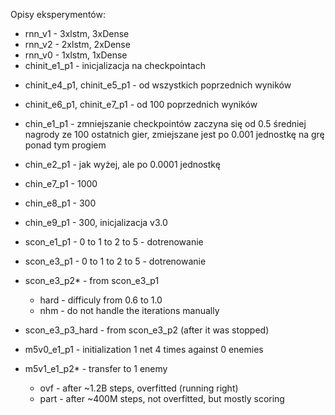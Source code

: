 Opisy eksperymentów:

- rnn_v1 - 3xlstm, 3xDense
- rnn_v2 - 2xlstm, 2xDense
- rnn_v0 - 1xlstm, 1xDense
- chinit_e1_p1 - inicjalizacja na checkpointach

* chinit_e4_p1, chinit_e5_p1 - od wszystkich poprzednich wyników
* chinit_e6_p1, chinit_e7_p1 - od 100 poprzednich wyników

* chin_e1_p1 - zmniejszanie checkpointów zaczyna się od 0.5 średniej nagrody ze 100 ostatnich gier, zmiejszane jest po 0.001 jednostkę na grę ponad tym progiem
* chin_e2_p1 - jak wyżej, ale po 0.0001 jednostkę

* chin_e7_p1 - 1000
* chin_e8_p1 - 300
* chin_e9_p1 - 300, inicjalizacja v3.0

* scon_e1_p1 - 0 to 1 to 2 to 5 - dotrenowanie
* scon_e3_p1 - 0 to 1 to 2 to 5 - dotrenowanie
* scon_e3_p2* - from scon_e3_p1
    * hard - difficuly from 0.6 to 1.0
    * nhm - do not handle the iterations manually
* scon_e3_p3_hard - from scon_e3_p2 (after it was stopped)

* m5v0_e1_p1 - initialization 1 net 4 times against 0 enemies
* m5v1_e1_p2* - transfer to 1 enemy
    * ovf - after ~1.2B steps, overfitted (running right)
    * part - after ~400M steps, not overfitted, but mostly scoring
